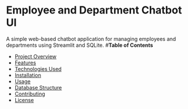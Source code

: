 # Employee and Department Chatbot UI
A simple web-based chatbot application for managing employees and departments using Streamlit and SQLite.
#**Table of Contents**

- [Project Overview](#project-overview)
- [Features](#features)
- [Technologies Used](#technologies-used)
- [Installation](#installation)
- [Usage](#usage)
- [Database Structure](#database-structure)
- [Contributing](#contributing)
- [License](#license)
